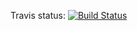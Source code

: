Travis status:
[![Build Status](https://travis-ci.org/qiaoliang/demoParkinglotServer.svg?branch=master)](https://travis-ci.org/qiaoliang/demoParkinglotServer.svg?branch=master)


